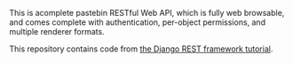 This is acomplete pastebin RESTful Web API, which is fully web browsable, and comes complete with authentication, per-object permissions, and multiple renderer formats.


This repository contains code from [the Django REST framework tutorial](http://http://djangorestframework.readthedocs.io/en/latest/tutorial/quickstart/).